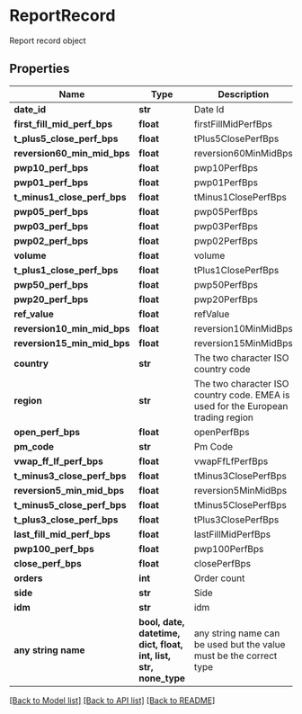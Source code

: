 # ReportRecord

Report record object

## Properties
Name | Type | Description | Notes
------------ | ------------- | ------------- | -------------
**date_id** | **str** | Date Id | [optional] 
**first_fill_mid_perf_bps** | **float** | firstFillMidPerfBps | [optional] 
**t_plus5_close_perf_bps** | **float** | tPlus5ClosePerfBps | [optional] 
**reversion60_min_mid_bps** | **float** | reversion60MinMidBps | [optional] 
**pwp10_perf_bps** | **float** | pwp10PerfBps | [optional] 
**pwp01_perf_bps** | **float** | pwp01PerfBps | [optional] 
**t_minus1_close_perf_bps** | **float** | tMinus1ClosePerfBps | [optional] 
**pwp05_perf_bps** | **float** | pwp05PerfBps | [optional] 
**pwp03_perf_bps** | **float** | pwp03PerfBps | [optional] 
**pwp02_perf_bps** | **float** | pwp02PerfBps | [optional] 
**volume** | **float** | volume | [optional] 
**t_plus1_close_perf_bps** | **float** | tPlus1ClosePerfBps | [optional] 
**pwp50_perf_bps** | **float** | pwp50PerfBps | [optional] 
**pwp20_perf_bps** | **float** | pwp20PerfBps | [optional] 
**ref_value** | **float** | refValue | [optional] 
**reversion10_min_mid_bps** | **float** | reversion10MinMidBps | [optional] 
**reversion15_min_mid_bps** | **float** | reversion15MinMidBps | [optional] 
**country** | **str** | The two character ISO country code | [optional] 
**region** | **str** | The two character ISO country code. EMEA is used for the European trading region | [optional] 
**open_perf_bps** | **float** | openPerfBps | [optional] 
**pm_code** | **str** | Pm Code | [optional] 
**vwap_ff_lf_perf_bps** | **float** | vwapFfLfPerfBps | [optional] 
**t_minus3_close_perf_bps** | **float** | tMinus3ClosePerfBps | [optional] 
**reversion5_min_mid_bps** | **float** | reversion5MinMidBps | [optional] 
**t_minus5_close_perf_bps** | **float** | tMinus5ClosePerfBps | [optional] 
**t_plus3_close_perf_bps** | **float** | tPlus3ClosePerfBps | [optional] 
**last_fill_mid_perf_bps** | **float** | lastFillMidPerfBps | [optional] 
**pwp100_perf_bps** | **float** | pwp100PerfBps | [optional] 
**close_perf_bps** | **float** | closePerfBps | [optional] 
**orders** | **int** | Order count | [optional] 
**side** | **str** | Side | [optional] 
**idm** | **str** | idm | [optional] 
**any string name** | **bool, date, datetime, dict, float, int, list, str, none_type** | any string name can be used but the value must be the correct type | [optional]

[[Back to Model list]](../README.md#documentation-for-models) [[Back to API list]](../README.md#documentation-for-api-endpoints) [[Back to README]](../README.md)


